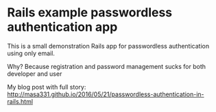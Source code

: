 # Rails example passwordless authentication app

This is a small demonstration Rails app for passwordless authentication using only email.

Why? Because registration and password management sucks for both developer and user

My blog post with full story: <http://masa331.github.io/2016/05/21/passwordless-authentication-in-rails.html>
